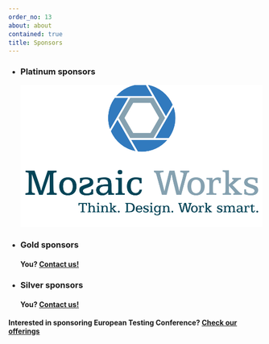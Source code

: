 ```yaml
---
order_no: 13
about: about
contained: true
title: Sponsors
---
```


  <ul id="sponsor-groups" class="list-unstyled">
    <li class="active platinum-sponsor">
      <h3>Platinum sponsors</h3>
	  <p class="sponsor ">
        <a href="http://mozaicworks.com/"><img src="/images/sponsors/mozaic_works.png" alt="Mozaic Works"></a> 
	  </p>
    </li>
    <li class="next gold-sponsor">
      <h3>Gold sponsors</h3>
      <p class="sponsor">
        <h4>You? <a href="mailto:contact@europeantestingconference.eu">Contact us!</a></h4> 
      </p>
    </li>
    <li class="silver-sponsor">
      <h3>Silver sponsors</h3>
      <p class="sponsor">
        <h4>You? <a href="mailto:contact@europeantestingconference.eu">Contact us!</a></h4> 
      </p>
    </li>
   </ul>
   <h4>Interested in sponsoring European Testing Conference? <a href="/sponsorship/#sponsorship-portfolio">Check our offerings</a></h4>